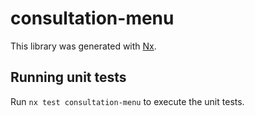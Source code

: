 # consultation-menu

This library was generated with [Nx](https://nx.dev).

## Running unit tests

Run `nx test consultation-menu` to execute the unit tests.
